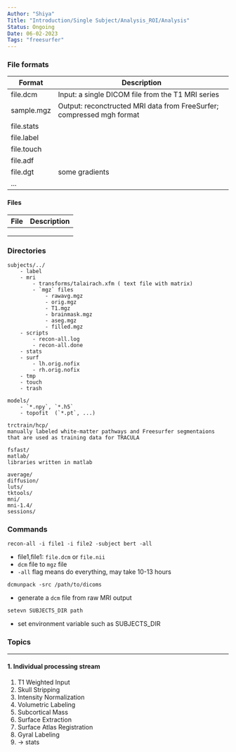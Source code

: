 ```yaml
---
Author: "Shiya"
Title: "Introduction/Single Subject/Analysis_ROI/Analysis"
Status: Ongoing
Date: 06-02-2023
Tags: "freesurfer"
---
```


### File formats

| Format     | Description                                                           |
| ---------- | --------------------------------------------------------------------- |
| file.dcm   | Input: a single DICOM file from the T1 MRI series                     |
| sample.mgz | Output: reconctructed MRI data from FreeSurfer; compressed mgh format |
| file.stats |                                                                       |
| file.label |                                                                       |
| file.touch |                                                                       |
| file.adf   |                                                                       |
| file.dgt   | some gradients                                                        |
| ...        |                                                                       |

#### Files
| File | Description |
| ---- | ----------- |
|      |             |
|      |             |
|      |             |


### Directories


```
subjects/../
	- label
	- mri
		- transforms/talairach.xfm ( text file with matrix)
		- `mgz` files
			- rawavg.mgz
			- orig.mgz
			- T1.mgz
			- brainmask.mgz
			- aseg.mgz
			- filled.mgz
	- scripts
		- recon-all.log
		- recon-all.done
	- stats
	- surf
		- lh.orig.nofix
		- rh.orig.nofix
	- tmp
	- touch
	- trash
	
models/
	- `*.npy`, `*.h5`
	- topofit  (`*.pt`, ...)

trctrain/hcp/
manually labeled white-matter pathways and Freesurfer segmentaions that are used as training data for TRACULA

fsfast/
matlab/
libraries written in matlab

average/
diffusion/
luts/
tktools/
mni/
mni-1.4/
sessions/
```


### Commands

`recon-all -i file1 -i file2 -subject bert -all`
- file1,file1: `file.dcm` or `file.nii`
- `dcm` file to `mgz` file
- `-all` flag means do everything, may take 10-13 hours


`dcmunpack -src /path/to/dicoms`
- generate a `dcm` file from raw MRI output

`setevn SUBJECTS_DIR path`
- set environment variable such as SUBJECTS_DIR



### Topics
---
#### 1. Individual processing stream
1. T1 Weighted Input
2. Skull Stripping
3. Intensity Normalization
4. Volumetric Labeling
5. Subcortical Mass
6. Surface Extraction
7. Surface Atlas Registration
8. Gyral Labeling
9. -> stats
